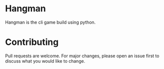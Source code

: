 # Hangman
Hangman is the cli game build using python.
# Contributing
Pull requests are welcome. For major changes, please open an issue first to discuss what you would like to change.